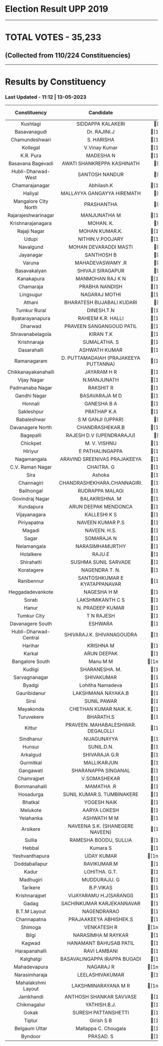 # Election Result UPP 2019

---
# TOTAL VOTES - 35,233 
## (Collected from 110/224 Constituencies) 


---
# Results by Constituency 

### Last Updated - 11:12 | 13-05-2023 


|    Constituency     |              Candidate              |[1m  Votes  [0m|
|:-------------------:|:-----------------------------------:|--------:|
|      Kushtagi       |          SIDDAPPA KALAKERI          |[1m   **94**[0m|
|    Basavanagudi     |            Dr. RAJINI.J             |[1m  **878**[0m|
|   Chamundeshwari    |             S. HARISHA              |[1m  **843**[0m|
|      Kollegal       |            V.Vinay Kumar            |[1m  **801**[0m|
|      K.R. Pura      |              MADESHA N              |[1m  **774**[0m|
|  Basavana Bagevadi  |     AWATI SHANKREPPA KASHINATH      |[1m   **74**[0m|
| Hubli-Dharwad-West  |           SANTOSH NANDUR            |[1m   **74**[0m|
|   Chamarajanagar    |             Abhilash.K              |[1m  **735**[0m|
|       Haliyal       |     MALLAYYA GANGAYYA HIREMATH      |[1m   **73**[0m|
|Mangalore City North |             PRASHANTHA              |[1m   **63**[0m|
| Rajarajeshwarinagar |            MANJUNATHA M             |[1m  **583**[0m|
|  Krishnarajanagara  |              MOHAN. K.              |[1m   **57**[0m|
|    Rajaji Nagar     |           MOHAN KUMAR.K.            |[1m  **551**[0m|
|        Udupi        |          NITHIN.V.POOJARY           |[1m  **543**[0m|
|      Navalgund      |        MOHAN DEVARADDI MASTI        |[1m   **54**[0m|
|      Jayanagar      |             SANTHOSH B              |[1m   **53**[0m|
|       Varuna        |          MAHADEVASWAMY .R           |[1m   **53**[0m|
|    Basavakalyan     |          SHIVAJI SIRAGAPUR          |[1m   **52**[0m|
|     Kanakapura      |          MANMOHAN RAJ K N           |[1m  **508**[0m|
|      Chamaraja      |           PRABHA NANDISH            |[1m  **507**[0m|
|      Lingsugur      |            NAGARAJ MOTHI            |[1m  **494**[0m|
|       Athani        |      BHARATESH BUJABALI KUDARI      |[1m   **49**[0m|
|    Tumkur Rural     |             DINESH.T.N              |[1m  **485**[0m|
|   Byatarayanapura   |          RAHEEM K.R. HALLI          |[1m  **472**[0m|
|       Dharwad       |      PRAVEEN SANGANGOUD PATIL       |[1m  **465**[0m|
|  Shravanabelagola   |              KIRAN T.K              |[1m  **463**[0m|
|     Krishnaraja     |            SUMALATHA. S             |[1m  **460**[0m|
|     Dasarahalli     |            ASHWATH KUMAR            |[1m  **452**[0m|
|     Ramanagaram     |D. PUTTAMADAIAH (PRAJAKEEYA PUTTANNA)|[1m  **452**[0m|
| Chikkanayakanahalli |             JAYARAM H R             |[1m  **426**[0m|
|     Vijay Nagar     |             N.MANJUNATH             |[1m  **402**[0m|
|   Padmanaba Nagar   |              RAKSHIT R              |[1m  **399**[0m|
|    Gandhi Nagar     |           BASAVARAJA M D            |[1m  **365**[0m|
|       Honnali       |             GANESHA B A             |[1m  **356**[0m|
|     Sakleshpur      |             PRATHAP K.A             |[1m  **336**[0m|
|     Babaleshwar     |          S M GANJI (UPPAR)          |[1m   **33**[0m|
|  Davanagere North   |           CHANDRASHEKAR.B           |[1m  **327**[0m|
|      Bagepalli      |      RAJESH D.V (UPENDRARAJU)       |[1m   **32**[0m|
|      Chickpet       |            M. V. VISHNU             |[1m  **310**[0m|
|       Hiriyur       |           E PATHALINGAPPA           |[1m  **308**[0m|
|     Nagamangala     |    ARAVIND SREENIVAS PRAJAKEEYA     |[1m  **302**[0m|
|  C.V. Raman Nagar   |             CHAITRA. G              |[1m  **301**[0m|
|        Sira         |               Ashoka                |[1m  **298**[0m|
|     Channagiri      |     CHANDRASHEKHARA.CHANNAGIRI.     |[1m  **293**[0m|
|     Bailhongal      |           RUDRAPPA MALAGI           |[1m  **288**[0m|
|   Govindraj Nagar   |           BALAKRISHNA. M            |[1m  **287**[0m|
|      Kundapura      |        ARUN DEEPAK MENDONCA         |[1m  **277**[0m|
|    Vijayanagara     |            KALLESHI K S             |[1m  **277**[0m|
|     Piriyapatna     |          NAVEEN KUMAR P.S           |[1m  **276**[0m|
|       Magadi        |            NAVEEN. H.S.             |[1m  **270**[0m|
|        Sagar        |             SOMARAJA N              |[1m  **263**[0m|
|     Nelamangala     |           NARASIMHAMURTHY           |[1m  **261**[0m|
|      Holalkere      |               RAJU.E                |[1m  **255**[0m|
|     Shirahatti      |       SUSHMA SUNIL   SARVADE        |[1m  **254**[0m|
|     Koratagere      |           NAGENDRA T. N.            |[1m  **253**[0m|
|     Ranibennur      |    SANTOSHKUMAR E KYATAPPANAVAR     |[1m  **252**[0m|
|  Heggadadevankote   |             NAGESHA H M             |[1m  **251**[0m|
|        Sorab        |          LAKSHMIKANTH C S           |[1m  **248**[0m|
|        Hanur        |          N. PRADEEP KUMAR           |[1m  **247**[0m|
|     Tumkur City     |             T N RAJESH              |[1m  **242**[0m|
|  Davanagere South   |               ESHWARA               |[1m  **240**[0m|
|Hubli-Dharwad-Central|      SHIVARAJ.K. SHIVANAGOUDRA      |[1m  **234**[0m|
|       Harihar       |              KRISHNA M              |[1m  **229**[0m|
|       Karkal        |             ARUN DEEPAK             |[1m  **224**[0m|
|   Bangalore South   |              Manu M M               |[1m**2,228**[0m|
|       Kudligi       |           SHARANESHA. M.            |[1m  **220**[0m|
|    Sarvagnanagar    |             SHIVAKUMAR              |[1m  **213**[0m|
|       Byadgi        |          Lohitha Namadeva           |[1m  **211**[0m|
|    Gauribidanur     |         LAKSHMANA NAYAKA.B          |[1m  **211**[0m|
|        Sirsi        |             SUNIL PAWAR             |[1m  **211**[0m|
|      Mayakonda      |       CHETHAN KUMAR NAIK.  K.       |[1m  **207**[0m|
|     Turuvekere      |              BHARATH.S              |[1m  **207**[0m|
|       Kittur        |  PRAVEEN. MAHABALESHWAR. DEGALOLLI  |[1m  **206**[0m|
|      Sindhanur      |             NIJAGUNAYYA             |[1m  **204**[0m|
|       Hunsur        |             SUNIL.D.N.              |[1m  **202**[0m|
|      Arkalgud       |            SHIVARAJA G.R            |[1m  **199**[0m|
|      Gurmitkal      |             MALLIKARJUN             |[1m  **197**[0m|
|      Gangawati      |         SHARANAPPA SINGANAL         |[1m  **194**[0m|
|     Chamrajpet      |            V.SOMASHEKAR             |[1m  **192**[0m|
|    Bommanahalli     |             MAMATHA .R              |[1m  **188**[0m|
|      Hosadurga      |     SUNIL KUMAR.S. TUMBINAKERE      |[1m  **187**[0m|
|       Bhatkal       |             YOGESH NAIK             |[1m  **184**[0m|
|      Melukote       |            AARYA LOKESH             |[1m  **183**[0m|
|      Yelahanka      |             ASHWATH M M             |[1m  **181**[0m|
|      Arsikere       |   NAVEENA S.K. (SHANEGERE NAVEEN)   |[1m  **175**[0m|
|       Sullia        |        RAMESHA BOODU, SULLIA        |[1m  **172**[0m|
|       Hebbal        |              Kumara S               |[1m  **170**[0m|
|   Yeshvanthapura    |             UDAY KUMAR              |[1m**1,671**[0m|
|    Doddaballapur    |             RAVIKUMAR.M             |[1m  **159**[0m|
|        Kadur        |            LOHITHA. G.T.            |[1m  **153**[0m|
|      Madhugiri      |            MUDDURAJU. G             |[1m  **152**[0m|
|      Tarikere       |              B.P.VIKAS              |[1m  **151**[0m|
|    Krishnarajpet    |       VIJAYARAMU H.J(SARANGI)       |[1m  **148**[0m|
|        Gadag        |      SACHINKUMAR KARJEKANNAVAR      |[1m  **146**[0m|
|    B.T.M Layout     |             NAGENDRARAO             |[1m  **145**[0m|
|     Channapatna     |       PRAJAAKEEYA ABHISHEK.S        |[1m  **142**[0m|
|       Shimoga       |             VENKATESH R             |[1m**1,361**[0m|
|        Bilgi        |         NARASIMHA M RAYKAR          |[1m  **133**[0m|
|       Kagwad        |      HANAMANT  BAHUSAB  PATIL       |[1m  **133**[0m|
|    Harapanahalli    |            RAVI LAMBANI             |[1m  **128**[0m|
|      Kalghatgi      |    BASAVALINGAPPA IRAPPA BUGADI     |[1m  **126**[0m|
|    Mahadevapura     |              NAGARAJ R              |[1m**1,215**[0m|
|    Narasimharaja    |           LEELASHIVAKUMAR           |[1m  **121**[0m|
| Mahalakshmi Layout  |         LAKSHMINARAYANA M R         |[1m**1,192**[0m|
|      Jamkhandi      |       ANTHOSH SHANKAR SAVVASE       |[1m  **111**[0m|
|     Chikmagalur     |            YATHISH.B.J.             |[1m  **108**[0m|
|        Gokak        |         SURESH PATTANSHETTI         |[1m  **108**[0m|
|       Tiptur        |             Girish S B              |[1m  **104**[0m|
|    Belgaum Uttar    |        Mallappa C. Chougala         |[1m  **103**[0m|
|       Byndoor       |              PRASAD. S              |[1m  **103**[0m|


<script async src='https://www.googletagmanager.com/gtag/js?id=UA-138371535-2'></script><script> window.dataLayer = window.dataLayer || []; function gtag(){dataLayer.push(arguments);} gtag('js', new Date()); gtag('config', 'UA-138371535-2'); </script>